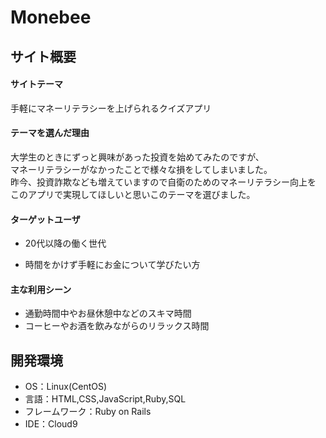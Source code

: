 # Monebee

## サイト概要

#### サイトテーマ

手軽にマネーリテラシーを上げられるクイズアプリ

#### テーマを選んだ理由

大学生のときにずっと興味があった投資を始めてみたのですが、</br>
マネーリテラシーがなかったことで様々な損をしてしまいました。</br>
昨今、投資詐欺なども増えていますので自衛のためのマネーリテラシー向上を</br>
このアプリで実現してほしいと思いこのテーマを選びました。


#### ターゲットユーザ

- 20代以降の働く世代

- 時間をかけず手軽にお金について学びたい方


#### 主な利用シーン

- 通勤時間中やお昼休憩中などのスキマ時間
- コーヒーやお酒を飲みながらのリラックス時間
 

## 開発環境

- OS：Linux(CentOS)
- 言語：HTML,CSS,JavaScript,Ruby,SQL
- フレームワーク：Ruby on Rails
- IDE：Cloud9
